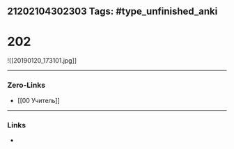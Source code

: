 21202104302303
Tags: #type_unfinished_anki 
---
# 202

![[20190120_173101.jpg]]

---
### Zero-Links
- [[00 Учитель]]
---
### Links
-